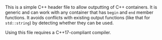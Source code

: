 This is a simple C++ header file to allow outputting of C++ containers.
It is generic and can work with any container that has `begin` and `end`
member functions. It avoids conflicts with existing output functions
(like that for `std::string`) by detecting whether they can be used.

Using this file requires a C++17-compliant compiler.
